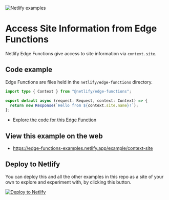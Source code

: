 ![Netlify examples](https://user-images.githubusercontent.com/5865/159468750-df1c2783-39b2-40da-9c0f-971f72a7ea3f.png)

# Access Site Information from Edge Functions

Netlify Edge Functions give access to site information via `context.site`.

## Code example

Edge Functions are files held in the `netlify/edge-functions` directory.

```ts
import type { Context } from "@netlify/edge-functions";

export default async (request: Request, context: Context) => {
  return new Response(`Hello from ${context.site.name}!`);
};
```

- [Explore the code for this Edge Function](../../netlify/edge-functions/context-site.ts)

## View this example on the web

- https://edge-functions-examples.netlify.app/example/context-site

## Deploy to Netlify

You can deploy this and all the other examples in this repo as a site of your own to explore and experiment with, by
clicking this button.

[![Deploy to Netlify](https://www.netlify.com/img/deploy/button.svg)](https://app.netlify.com/start/deploy?repository=https://github.com/netlify/edge-functions-examples&utm_campaign=devex&utm_source=edge-functions-examples&utm_medium=web&utm_content=Deploy%20Edge%20Functions%20Examples%20to%20Netlify)
